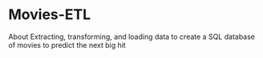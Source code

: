 # Movies-ETL
About Extracting, transforming, and loading data to create a SQL database of movies to predict the next big hit
